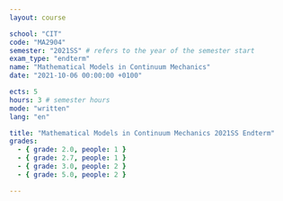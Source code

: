 ```yaml
---
layout: course

school: "CIT"
code: "MA2904"
semester: "2021SS" # refers to the year of the semester start
exam_type: "endterm"
name: "Mathematical Models in Continuum Mechanics"
date: "2021-10-06 00:00:00 +0100"

ects: 5
hours: 3 # semester hours
mode: "written"
lang: "en"

title: "Mathematical Models in Continuum Mechanics 2021SS Endterm"
grades:
  - { grade: 2.0, people: 1 }
  - { grade: 2.7, people: 1 }
  - { grade: 3.0, people: 2 }
  - { grade: 5.0, people: 2 }

---
```



